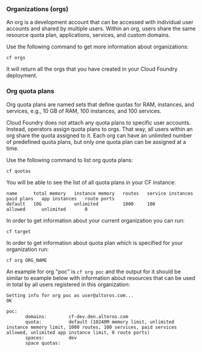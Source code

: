 ### Organizations (orgs)

An org is a development account that can be accessed with individual user accounts and shared by multiple users. 
Within an org, users share the same resource quota plan, applications, services, and custom domains.

Use the following command to get more information about organizations:

    cf orgs 
    
It will return all the orgs that you have created in your Cloud Foundry deployment.

### Org quota plans

Org quota plans are named sets that define quotas for RAM, instances, and services, e.g., 10 GB of RAM, 100 instances, and 100 services.

Cloud Foundry does not attach any quota plans to specific user accounts. Instead, operators assign quota plans to orgs. That way, all users within an org share the quota assigned to it. Each org can have an unlimited number of predefined quota plans, but only one quota plan can be assigned at a time.

Use the following command to list org quota plans:

    cf quotas

You will be able to see the list of all quota plans in your CF instance:
    
    name      total memory   instance memory   routes   service instances   paid plans   app instances   route ports
    default   10G            unlimited         1000     100                 allowed      unlimited       0
    
In order to get information about your current organization you can run:
    
    cf target
    
In order to get information about quota plan which is specified for your organization run:
    
    cf org ORG_NAME
    
An example for org "poc" is `cf org poc` and the output for it should be similar to example below with information about resources that can be used in total
by all users registered in this organization:

    Getting info for org poc as user@altoros.com...
    OK
    
    poc:
           domains:        cf-dev.den.altoros.com
           quota:          default (10240M memory limit, unlimited instance memory limit, 1000 routes, 100 services, paid services allowed, unlimited app instance limit, 0 route ports)
           spaces:         dev
           space quotas: